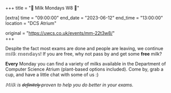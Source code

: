 +++
title = "🥛 Milk Mondays W8 🥛"

[extra]
time = "09:00:00"
end_date = "2023-06-12"
end_time = "13:00:00"
location = "DCS Atrium"

original = "https://uwcs.co.uk/events/mm-22t3w8/"    
+++

Despite the fact most exams are done and people are leaving, we continue 𝕞𝕚𝕝𝕜 𝕞𝕠𝕟𝕕𝕒𝕪𝕤! If you are free, why not pass by and get some **free** milk?

**Every** Monday you can find a variety of milks available in the Department of Computer Science Atrium (plant-based options included). Come by, grab a cup, and have a little chat with some of us :)

*𝕄𝕚𝕝𝕜 is d̶e̶f̶i̶n̶i̶t̶e̶l̶y̶ proven to help you do better in your exams.*
